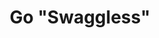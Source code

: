 ---
title: Go "Swaggless"
url: 'https://twitter.com/lindybrandon/status/1131202229229314048'
categories:
  - a1a4ac88-627d-4bc7-a5b5-d3dcdc10cc43
tags:
  - business
description: >-
  Nobody needs another corporate logo stress ball or other pointless swag.
  Convince your company to skip the nonsense and donate to something worthwhile
  - like their [Offset Earth](https://offset.earth/business) business account!
image: null
blueprint: action

---